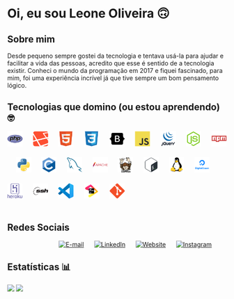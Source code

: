 # Oi, eu sou Leone Oliveira 🙃

## Sobre mim

Desde pequeno sempre gostei da tecnologia e tentava usá-la para ajudar e facilitar a vida das pessoas, acredito que esse
é sentido de a tecnologia existir. Conheci o mundo da programação em 2017 e fiquei fascinado, para mim, foi uma experiência
incrível já que tive sempre um bom pensamento lógico.

## Tecnologias que domino (ou estou aprendendo) 🤓

<div style="display: inline-block;line-height:60px;">
<img height="35" src="https://raw.githubusercontent.com/devicons/devicon/master/icons/php/php-original.svg" alt="PHP">
&nbsp;&nbsp;&nbsp;&nbsp;
<img height="35" src="https://raw.githubusercontent.com/devicons/devicon/master/icons/laravel/laravel-plain.svg" alt="Laravel">
&nbsp;&nbsp;&nbsp;&nbsp;
<img height="35" src="https://raw.githubusercontent.com/devicons/devicon/master/icons/html5/html5-original.svg" alt="HTML5">
&nbsp;&nbsp;&nbsp;&nbsp;
<img height="35" src="https://raw.githubusercontent.com/devicons/devicon/master/icons/css3/css3-original.svg" alt="CSS3">
&nbsp;&nbsp;&nbsp;&nbsp;
<img height="35" src="https://raw.githubusercontent.com/devicons/devicon/master/icons/bootstrap/bootstrap-plain.svg" alt="Bootstrap">
&nbsp;&nbsp;&nbsp;&nbsp;
<img height="35" src="https://raw.githubusercontent.com/devicons/devicon/master/icons/javascript/javascript-original.svg" alt="JavaScript">
&nbsp;&nbsp;&nbsp;&nbsp;
<img height="35" src="https://raw.githubusercontent.com/devicons/devicon/master/icons/jquery/jquery-original-wordmark.svg" alt="JQuery">
&nbsp;&nbsp;&nbsp;&nbsp;
<img height="35" src="https://raw.githubusercontent.com/devicons/devicon/master/icons/nodejs/nodejs-original.svg" alt="Node.js">
&nbsp;&nbsp;&nbsp;&nbsp;
<img height="35" src="https://raw.githubusercontent.com/devicons/devicon/master/icons/npm/npm-original-wordmark.svg" alt="NPM">
&nbsp;&nbsp;&nbsp;&nbsp;
<img height="35" src="https://raw.githubusercontent.com/devicons/devicon/master/icons/python/python-original.svg" alt="Python">
&nbsp;&nbsp;&nbsp;&nbsp;
<img height="35" src="https://raw.githubusercontent.com/devicons/devicon/master/icons/c/c-original.svg" alt="C">
&nbsp;&nbsp;&nbsp;&nbsp;
<img height="35" src="https://raw.githubusercontent.com/devicons/devicon/master/icons/mysql/mysql-original.svg" alt="MySQL">
&nbsp;&nbsp;&nbsp;&nbsp;
<img height="35" src="https://raw.githubusercontent.com/devicons/devicon/master/icons/apache/apache-original-wordmark.svg" alt="Apache">
&nbsp;&nbsp;&nbsp;&nbsp;
<img height="35" src="https://raw.githubusercontent.com/devicons/devicon/master/icons/composer/composer-original.svg" alt="Composer">
&nbsp;&nbsp;&nbsp;&nbsp;
<img height="35" src="https://raw.githubusercontent.com/devicons/devicon/master/icons/bash/bash-original.svg" alt="Bash">
&nbsp;&nbsp;&nbsp;&nbsp;
<img height="35" src="https://raw.githubusercontent.com/devicons/devicon/master/icons/linux/linux-original.svg" alt="Linux">
&nbsp;&nbsp;&nbsp;&nbsp;
<img height="35" src="https://raw.githubusercontent.com/devicons/devicon/master/icons/digitalocean/digitalocean-original-wordmark.svg" alt="Digital Ocean">
&nbsp;&nbsp;&nbsp;&nbsp;
<img height="35" src="https://raw.githubusercontent.com/devicons/devicon/1119b9f84c0290e0f0b38982099a2bd027a48bf1/icons/heroku/heroku-original-wordmark.svg" alt="Heroku">
&nbsp;&nbsp;&nbsp;&nbsp;
<img height="35" src="https://raw.githubusercontent.com/devicons/devicon/master/icons/ssh/ssh-original-wordmark.svg" alt="SSH">
&nbsp;&nbsp;&nbsp;&nbsp;
<img height="35" src="https://raw.githubusercontent.com/devicons/devicon/master/icons/vscode/vscode-original.svg" alt="Visual Studio Code">
&nbsp;&nbsp;&nbsp;&nbsp;
<img height="35" src="https://raw.githubusercontent.com/devicons/devicon/master/icons/jetbrains/jetbrains-original.svg" alt="JetBrains">
&nbsp;&nbsp;&nbsp;&nbsp;
<img height="35" src="https://raw.githubusercontent.com/devicons/devicon/master/icons/git/git-original.svg" alt="Git">
</div>

## Redes Sociais

<div>
&nbsp;&nbsp;&nbsp;&nbsp;&nbsp;&nbsp;&nbsp;&nbsp;&nbsp;&nbsp;&nbsp;&nbsp;&nbsp;&nbsp;&nbsp;&nbsp;&nbsp;&nbsp;&nbsp;&nbsp;
&nbsp;&nbsp;&nbsp;&nbsp;&nbsp;&nbsp;&nbsp;&nbsp;
  <a href = "mailto:falecom@leone.tec.br"><img src="https://img.shields.io/badge/-Gmail-%23333?style=for-the-badge&logo=gmail&logoColor=white" alt="E-mail"></a>
  &nbsp;&nbsp;&nbsp;&nbsp;
  <a href="https://www.linkedin.com/in/leonetecbr/" target="_blank"><img src="https://img.shields.io/badge/-LinkedIn-%230077B5?style=for-the-badge&logo=linkedin&logoColor=white" alt="LinkedIn"></a>
  &nbsp;&nbsp;&nbsp;&nbsp;
  <a href="https://leone.tec.br/" target="_blank"><img src="https://img.shields.io/badge/website-000000?style=for-the-badge&logo=About.me&logoColor=white" alt="Website"></a>
  &nbsp;&nbsp;&nbsp;&nbsp;
  <a href="https://www.instagram.com/leone.tec.br/" target="_blank"><img src="https://img.shields.io/badge/-Instagram-%23E4405F?style=for-the-badge&logo=instagram&logoColor=white" alt="Instagram"></a>
  &nbsp;&nbsp;&nbsp;&nbsp;
</div>


## Estatísticas 📊

<a href="https://github.com/leonetecbr"><img align="center" height="180rem" src="https://github-readme-stats.vercel.app/api?username=leonetecbr&show_icons=true&theme=dark"></a>
<a href="https://github.com/leonetecbr"><img align="center" height="180rem" src="https://github-readme-stats.vercel.app/api/top-langs/?username=leonetecbr&layout=compact&theme=dark"></a>